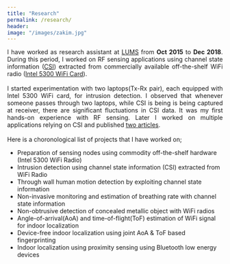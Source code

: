 ```yaml
---
title: "Research"
permalink: /research/
header:
image: "/images/zakim.jpg"
---
```


<div style="text-align: justify">
I have worked as research assistant at <a href='https://lums.edu.pk' target='_blank'>LUMS</a>  from <b>Oct 2015</b> to <b>Dec 2018</b>. During this period, I worked on RF sensing applications using channel state information (<a href='https://en.wikipedia.org/wiki/Channel_state_information' target='_blank'>CSI</a>) extracted from commercially available off-the-shelf WiFi radio (<a href='https://www.intel.com/content/www/us/en/products/docs/wireless-products/ultimate-n-wifi-link-5300-brief.html' target='_blank'>Intel 5300 WiFi Card</a>).</div>
<br />
<div style="text-align: justify">
I started experimentation with two laptops(Tx-Rx pair), each equipped with Intel 5300 WiFi card, for intrusion detection. I observed that whenever someone passes through two laptops, while CSI is being is being captured at receiver, there are significant fluctuations in CSI data. It was my first hands-on experience with RF sensing. Later I worked on multiple applications relying on CSI and published <a href='asif-hanif.github.io/publications/' target='_blank'>two articles</a>. </div>

<br />
Here is a choronological list of projects that I have worked on;
 
* Preparation of sensing nodes using commodity off-the-shelf hardware (Intel 5300 WiFi Radio)
* Intrusion detection using channel state information (CSI) extracted from WiFi Radio
* Through wall human motion detection by exploiting channel state information
* Non-invasive monitoring and estimation of breathing rate with channel state information
* Non-obtrusive detection of concealed metallic object with WiFi radios
* Angle-of-arrival(AoA) and time-of-flight(ToF) estimation of WiFi signal for indoor localization
* Device-free indoor localization using joint AoA & ToF based fingerprinting
* Indoor localization using proximity sensing using Bluetooth low energy devices
  


